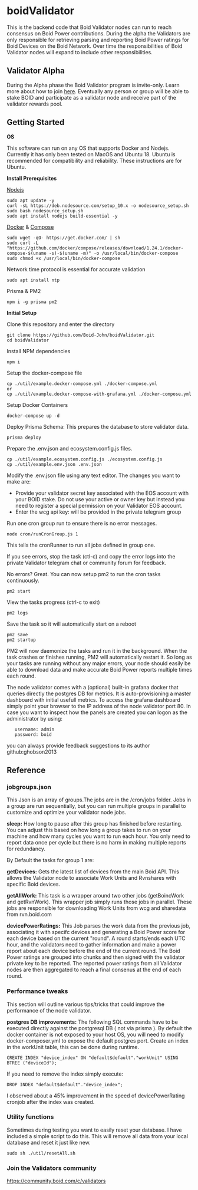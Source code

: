 # boidValidator
This is the backend code that Boid Validator nodes can run to reach consensus on Boid Power contributions. During the alpha the Validators are only responsible for retrieving parsing and reporting Boid Power ratings for Boid Devices on the Boid Network. Over time the responsibilities of Boid Validator nodes will expand to include other responsibilities.

## Validator Alpha
During the Alpha phase the Boid Validator program is invite-only. Learn more about how to join [here](https://community.boid.com/t/boid-economic-proposal/87). Eventually any person or group will be able to stake BOID and participate as a validator node and receive part of the validator rewards pool. 
## Getting Started
**OS**

This software can run on any OS that supports Docker and Nodejs. Currently it has only been tested on MacOS and Ubuntu 18. Ubuntu is recommended for compatibility and reliability. These instructions are for Ubuntu.

**Install Prerequisites**

[Nodejs](https://www.digitalocean.com/community/tutorials/how-to-install-node-js-on-ubuntu-18-04)
```
sudo apt update -y
curl -sL https://deb.nodesource.com/setup_10.x -o nodesource_setup.sh
sudo bash nodesource_setup.sh
sudo apt install nodejs build-essential -y
```
[Docker](https://docs.docker.com/install/) &
[Compose](https://docs.docker.com/compose/install/)
```
sudo wget -qO- https://get.docker.com/ | sh
sudo curl -L "https://github.com/docker/compose/releases/download/1.24.1/docker-compose-$(uname -s)-$(uname -m)" -o /usr/local/bin/docker-compose
sudo chmod +x /usr/local/bin/docker-compose
```

Network time protocol is essential for accurate validation
```
sudo apt install ntp
```

Prisma & PM2
```
npm i -g prisma pm2
```

**Initial Setup**

Clone this repository and enter the directory
```
git clone https://github.com/Boid-John/boidValidator.git
cd boidValidator
```
Install NPM dependencies
```
npm i
```
Setup the docker-compose file
```
cp ./util/example.docker-compose.yml ./docker-compose.yml
or 
cp ./util/example.docker-compose-with-grafana.yml ./docker-compose.yml
```
Setup Docker Containers
```
docker-compose up -d
```
Deploy Prisma Schema: This prepares the database to store validator data.
```
prisma deploy
```
Prepare the .env.json and ecosystem.config.js files.
```
cp ./util/example.ecosystem.config.js ./ecosystem.config.js
cp ./util/example.env.json .env.json
```
Modify the .env.json file using any text editor. The changes you want to make are:
- Provide your validator secret key associated with the EOS account with your BOID stake. Do not use your active or owner key but instead you need to register a special permission on your Validator EOS account.
- Enter the wcg api key: will be provided in the private telegram group

Run one cron group run to ensure there is no error messages.
```
node cron/runCronGroup.js 1
```
This tells the cronRunner to run all jobs defined in group one. 

If you see errors, stop the task (ctl-c) and copy the error logs into the private Validator telegram chat or community forum for feedback.

No errors? Great. You can now setup pm2 to run the cron tasks continuously.
```
pm2 start
```
View the tasks progress (ctrl-c to exit)
```
pm2 logs
```
Save the task so it will automatically start on a reboot
```
pm2 save
pm2 startup
```

PM2 will now daemonize the tasks and run it in the background. When the task crashes or finishes running, PM2 will automatically restart it. So long as your tasks are running without any major errors, your node should easily be able to download data and make accurate Boid Power reports multiple times each round. 

The node validator comes with a (optional) built-in grafana docker that queries directly the postgres DB for metrics. 
It is auto-provisioning a master dashboard with initial usefull metrics. 
To access the grafana dashboard simply point your browser to the IP address of the node validator port 80.
In case you want to inspect how the panels are created you can logon as the administrator by using:
```
   username: admin
   password: boid
```
you can always provide feedback suggestions to its author github:ghobson2013
 
## Reference

### jobgroups.json
This Json is an array of groups.The jobs are in the /cron/jobs folder. Jobs in a group are run sequentially, but you can run multiple groups in parallel to customize and optimize your validator node jobs.

**sleep:** How long to pause after this group has finished before restarting. You can adjust this based on how long a group takes to run on your machine and how many cycles you want to run each hour. You only need to report data once per cycle but there is no harm in making multiple reports for redundancy.

By Default the tasks for group 1 are:

**getDevices:**
Gets the latest list of devices from the main Boid API. This allows the Validator node to associate Work Units and Rvnshares with specific Boid devices.

**getAllWork:** 
This task is a wrapper around two other jobs (getBoincWork and getRvnWork). This wrapper job simply runs those jobs in parallel. These jobs are responsible for downloading Work Units from wcg and sharedata from rvn.boid.com

**devicePowerRatings:**
This Job parses the work data from the previous job, associating it with specifc devices and generating a Boid Power score for each device based on the current "round". A round starts/ends each UTC hour, and the validators need to gather information and make a power report about each device before the end of the current round. The Boid Power ratings are grouped into chunks and then signed with the validator private key to be reported. The reported power ratings from all Validator nodes are then aggregated to reach a final consenus at the end of each round.


### Performance tweaks

This section will outline various tips/tricks that could improve the performance of the node validator.

**postgres DB improvements:**
The following SQL commands have to be executed directly against the postgresql DB ( not via prisma ). By default the docker container is not exposed
to your host OS, you will need to modify docker-composer.yml to expose the default postgres port.
Create an index in the workUnit table, this can be done during runtime.
```
CREATE INDEX "device_index" ON "default$default"."workUnit" USING BTREE ("deviceId");
```
If you need to remove the index simply execute:
```
DROP INDEX "default$default"."device_index";
```
I observed about a 45% improvement in the speed of devicePowerRating cronjob after the index was created.


### Utility functions

Sometimes during testing you want to easily reset your database. I have included a simple script to do this. This will remove all data from your local database and reset it just like new. 

```
sudo sh ./util/resetAll.sh
```

### Join the Validators community
https://community.boid.com/c/validators
